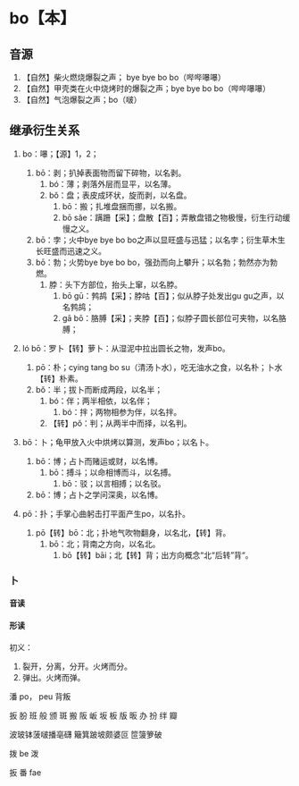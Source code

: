 # bo【本】

## 音源

1. 【自然】柴火燃烧爆裂之声； bye bye bo bo（哔哔嚗嚗）
2. 【自然】甲壳类在火中烧烤时的爆裂之声；bye bye bo bo（哔哔嚗嚗）
3. 【自然】气泡爆裂之声；bo（啵）

## 继承衍生关系

1. bo：嚗；【源】1，2；
   1. bō：剥；扒掉表面物而留下碎物，以名剥。
      1. bó：薄；剥落外层而显平，以名薄。
      2. bǒ：盘；表皮成环状，旋而剥，以名盘。
         1. bō：搬；扎堆盘捆而挪，以名搬。
         2. bō sǎe：蹒跚【采】；盘散【百】；弄散盘错之物极慢，衍生行动缓慢之义。
   2. bō：孛；火中bye bye bo bo之声以显旺盛与迅猛；以名孛；衍生草木生长旺盛而迅速之义。
   3. bō：勃；火势bye bye bo bo，强劲而向上攀升；以名勃；勃然亦为勃燃。
      1. 脖：头下方部位，抬头上窜，以名脖。
         1. bō gū：鹁鸪【采】；脖咕【百】；似从脖子处发出gu gu之声，以名鹁鸪；
         2. gā bō：胳膊【采】；夹脖【百】；似脖子圆长部位可夹物，以名胳膊；
2. ló bō：罗卜【转】萝卜：从湿泥中拉出圆长之物，发声bo。
   1. pō：朴；cying tang bo su（清汤卜水），吃无油水之食，以名朴；卜水【转】朴素。
   2. bǒ：半；拔卜而断成两段，以名半；
      1. bó：伴；两半相依，以名伴；
         1. bó：拌；两物相参为伴，以名拌。
      2. 【转】pǒ：判；从两半中而择，以名判。
3. bō：卜；龟甲放入火中烘烤以算测，发声bo；以名卜。
   1. bō：博；占卜而赌运或财，以名博。
      1. bō：搏斗；以命相博而斗，以名搏。
         1. bō：驳；以言相搏；以名驳。
   2. bō：博；占卜之学问深奥，以名博。

4. pō：扑；手掌心曲躬击打平面产生po，以名扑。
   1. pō【转】bō：北；扑地气吹物翻身，以名北，【转】背。
      1. bō：北；背南之方向，以名北。
         1. bō【转】bāi；北【转】背；出方向概念“北“后转”背“。


### 卜

#### 音读


#### 形读

初义：
1. 裂开，分离，分开。火烤而分。
2. 弹出。火烤而弹。


潘 po， peu
背叛

    






扳
肦
班
般
颁
斑
搬
阪
岅
坂
板
版
昄
办
扮
绊
瓣



波玻钵菠啵播亳礴
簸箕跛坡颇婆叵 笸箥箩破

拨 be
泼


扳
番 fae
